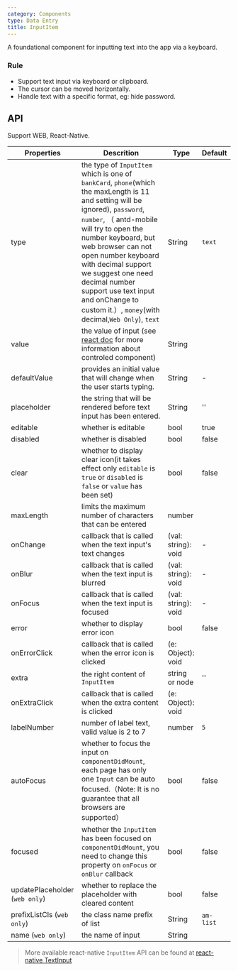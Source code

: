 ```yaml
---
category: Components
type: Data Entry
title: InputItem
---
```


A foundational component for inputting text into the app via a keyboard.

### Rule
- Support text input via keyboard or clipboard.
- The cursor can be moved horizontally.
- Handle text with a specific format, eg: hide password.


## API

Support WEB, React-Native.

Properties | Descrition | Type | Default
-----------|------------|------|--------
| type    | the type of `InputItem` which is one of `bankCard`, `phone`(which the maxLength is 11 and setting will be ignored), `password`, `number`, （ antd-mobile will try to open the number keyboard, but web browser can not open number keyboard with decimal support we suggest one need decimal number support use text input and onChange to custom it.）, `money`(with decimal,`Web Only`),   `text`  | String |  `text`  |
| value | the value of input (see [react doc](https://facebook.github.io/react/docs/forms.html) for more information about controled component)  | String | |
| defaultValue | provides an initial value that will change when the user starts typing. | String |  -  |
| placeholder  | the string that will be rendered before text input has been entered. | String | ''  |
| editable    | whether is editable        | bool |  true  |
| disabled    | whether is disabled       | bool |  false  |
| clear      |  whether to display clear icon(it takes effect only `editable` is `true` or `disabled` is `false` or `value` has been set) | bool | false  |
| maxLength      |  limits the maximum number of characters that can be entered      | number |    |
| onChange    | callback that is called when the text input's text changes | (val: string): void |  -  |
| onBlur     | callback that is called when the text input is blurred | (val: string): void |   -  |
| onFocus    | callback that is called when the text input is focused | (val: string): void |  -  |
| error       | whether to display error icon       | bool |  false  |
| onErrorClick   | callback that is called when the error icon is clicked  | (e: Object): void |   |
| extra       | the right content of `InputItem`   | string or node |  ''  |
| onExtraClick      | callback that is called when the extra content is clicked | (e: Object): void |  |
| labelNumber  | number of label text, valid value is 2 to 7 | number | `5` |
| autoFocus   | whether to focus the input on `componentDidMount`, each page has only one `Input` can be auto focused.（Note: It is no guarantee that all browsers are supported） | bool | false  |
| focused   | whether the `InputItem` has been focused on `componentDidMount`, you need to change this property on `onFocus` or `onBlur` callback | bool | false  |
| updatePlaceholder (`web only`) | whether to replace the placeholder with cleared content | bool | false|
| prefixListCls (`web only`)    |   the class name prefix of list      | String |  `am-list`  |
| name (`web only`)   | the name of input       | String |   |

> More available react-native `InputItem` API can be found at [react-native TextInput](http://facebook.github.io/react-native/docs/textinput.html)
